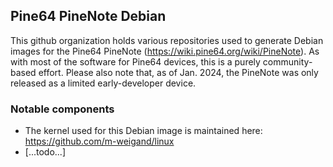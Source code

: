 ## Pine64 PineNote Debian

This github organization holds various repositories used to generate Debian images for the Pine64 PineNote (https://wiki.pine64.org/wiki/PineNote).
As with most of the software for Pine64 devices, this is a purely community-based effort. Please also note that, as of Jan. 2024, the PineNote was only released as a limited early-developer device.

### Notable components

* The kernel used for this Debian image is maintained here: https://github.com/m-weigand/linux
* [...todo...] 

<!--

**Here are some ideas to get you started:**

🙋‍♀️ A short introduction - what is your organization all about?
🌈 Contribution guidelines - how can the community get involved?
👩‍💻 Useful resources - where can the community find your docs? Is there anything else the community should know?
🍿 Fun facts - what does your team eat for breakfast?
🧙 Remember, you can do mighty things with the power of [Markdown](https://docs.github.com/github/writing-on-github/getting-started-with-writing-and-formatting-on-github/basic-writing-and-formatting-syntax)
-->
